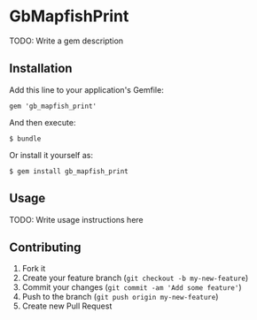 # GbMapfishPrint

TODO: Write a gem description

## Installation

Add this line to your application's Gemfile:

    gem 'gb_mapfish_print'

And then execute:

    $ bundle

Or install it yourself as:

    $ gem install gb_mapfish_print

## Usage

TODO: Write usage instructions here

## Contributing

1. Fork it
2. Create your feature branch (`git checkout -b my-new-feature`)
3. Commit your changes (`git commit -am 'Add some feature'`)
4. Push to the branch (`git push origin my-new-feature`)
5. Create new Pull Request
